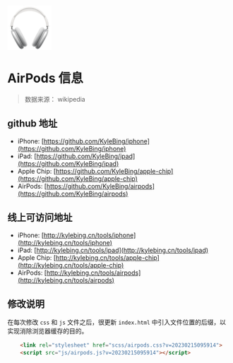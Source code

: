 <img src="https://github.com/KyleBing/airpods/raw/master/imgs/logo.png" width="100">

# AirPods 信息

> 数据来源： wikipedia

## github 地址
- iPhone: [https://github.com/KyleBing/iphone](https://github.com/KyleBing/iphone)
- iPad: [https://github.com/KyleBing/ipad](https://github.com/KyleBing/ipad)
- Apple Chip: [https://github.com/KyleBing/apple-chip](https://github.com/KyleBing/apple-chip)
- AirPods: [https://github.com/KyleBing/airpods](https://github.com/KyleBing/airpods)

## 线上可访问地址
- iPhone: [http://kylebing.cn/tools/iphone](http://kylebing.cn/tools/iphone)
- iPad: [http://kylebing.cn/tools/ipad](http://kylebing.cn/tools/ipad)
- Apple Chip: [http://kylebing.cn/tools/apple-chip](http://kylebing.cn/tools/apple-chip)
- AirPods: [http://kylebing.cn/tools/airpods](http://kylebing.cn/tools/airpods)


## 修改说明
在每次修改 `css` 和 `js` 文件之后，很更新 `index.html` 中引入文件位置的后缀，以实现消除浏览器缓存的目的。

```html
    <link rel="stylesheet" href="scss/airpods.css?v=20230215095914">
    <script src="js/airpods.js?v=20230215095914"></script>
```
